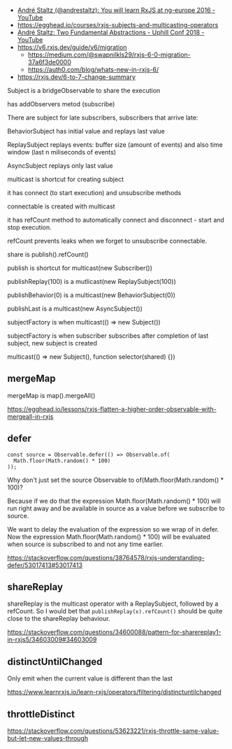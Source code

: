 - [André Staltz (@andrestaltz): You will learn RxJS at ng-europe 2016 - YouTube](https://www.youtube.com/watch?v=uQ1zhJHclvs)
- https://egghead.io/courses/rxjs-subjects-and-multicasting-operators
- [André Staltz: Two Fundamental Abstractions - Uphill Conf 2018 - YouTube](https://www.youtube.com/watch?v=fdol03pcvMA)
- https://v6.rxjs.dev/guide/v6/migration
  - https://medium.com/@swapnilkls29/rxjs-6-0-migration-37a6f3de0000
  - https://auth0.com/blog/whats-new-in-rxjs-6/
- https://rxjs.dev/6-to-7-change-summary

Subject is a bridgeObservable to share the execution

has addObservers metod (subscribe)

There are subject for late subscribers, subscribers that arrive late:

BehaviorSubject has initial value and replays last value

ReplaySubject replays events: buffer size (amount of events) and also time window (last n miliseconds of events)

AsyncSubject replays only last value

multicast is shortcut for creating subject

it has connect (to start execution) and unsubscribe methods

connectable is created with multicast

it has refCount method to automatically connect and disconnect - start and stop execution.

refCount prevents leaks when we forget to unsubscribe connectable.

share is publish().refCount()

publish is shortcut for multicast(new Subscriber())

publishReplay(100) is a mutlicast(new ReplaySubject(100))

publishBehavior(0) is a multicast(new BehaviorSubject(0))

publishLast is a multicast(new AsyncSubject())

subjectFactory is when multicast(() => new Subject())

subjectFactory is when subscriber subscribes after completion of last subject, new subject is created

multicast(() => new Subject(), function selector(shared) {})

## mergeMap

mergeMap is map().mergeAll()

https://egghead.io/lessons/rxjs-flatten-a-higher-order-observable-with-mergeall-in-rxjs

## defer

```
const source = Observable.defer(() => Observable.of(
  Math.floor(Math.random() * 100)
));
```

Why don't just set the source Observable to of(Math.floor(Math.random() \* 100)?

Because if we do that the expression Math.floor(Math.random() \* 100) will run right away and be available in source as a value before we subscribe to source.

We want to delay the evaluation of the expression so we wrap of in defer. Now the expression Math.floor(Math.random() \* 100) will be evaluated when source is subscribed to and not any time earlier.

https://stackoverflow.com/questions/38764578/rxjs-understanding-defer/53017413#53017413

## shareReplay

shareReplay is the multicast operator with a ReplaySubject, followed by a refCount. So I would bet that `publishReplay(x).refCount()` should be quite close to the shareReplay behaviour.

https://stackoverflow.com/questions/34600088/pattern-for-sharereplay1-in-rxjs5/34603009#34603009

## distinctUntilChanged

Only emit when the current value is different than the last

https://www.learnrxjs.io/learn-rxjs/operators/filtering/distinctuntilchanged

## throttleDistinct

https://stackoverflow.com/questions/53623221/rxjs-throttle-same-value-but-let-new-values-through
